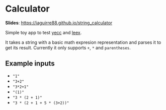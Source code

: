 # Calculator

**Slides**: https://iaguirre88.github.io/string_calculator

Simple toy app to test [yecc](http://erlang.org/doc/man/yecc.html) and
[leex](http://erlang.org/doc/man/leex.html).

It takes a string with a basic math expresion representation and parses it to
get its result. Currently it only supports `+`, `*` and `parentheses`.

## Example inputs
* `"1"`
* `"3+2"`
* `"3*2+1"`
* `"(1)"`
* `"3 * (2 + 1)"`
* `"3 * (2 + 1 + 5 * (3+2))"`


